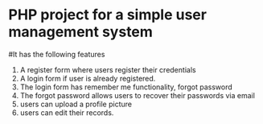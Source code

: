# PHP project for a simple user management system
#It has the following features
1) A register form where users register their credentials
2) A login form if user is already registered.
3) The login form has remember me functionality, forgot password
4) The forgot password allows users to recover their passwords via email
5) users can upload a profile picture
6) users can edit their records.
